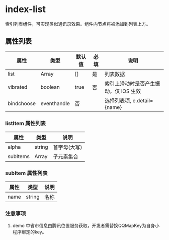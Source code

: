 # index-list

索引列表组件，可实现类似通讯录效果。组件内节点将被添加到列表上方。

## 属性列表

| 属性       | 类型            | 默认值 | 必填 | 说明                                  |
| ---------- | --------------- | ------ | ---- | ------------------------------------- |
| list       | Array<listItem> | []     | 是   | 列表数据                              |
| vibrated   | boolean         | true   | 否   | 索引上滑动时是否产生振动，仅 iOS 生效 |
| bindchoose | eventhandle     | 否     |      | 选择列表项, e.detail={name}           |

### listItem 属性列表

| 属性     | 类型           | 说明         |
| -------- | -------------- | ------------ |
| alpha    | string         | 首字母(大写) |
| subItems | Array<subItem> | 子元素集合   |

### subItem 属性列表

| 属性 | 类型   | 说明 |
| ---- | ------ | ---- |
| name | string | 名称 |

### 注意事项

1. demo 中省市信息由腾讯位置服务获取，开发者需替换QQMapKey为自身小程序绑定的key。
